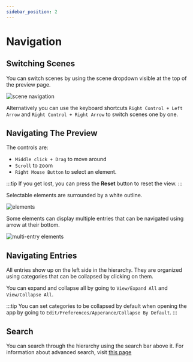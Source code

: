 ```yaml
---
sidebar_position: 2
---
```


# Navigation

## Switching Scenes

You can switch scenes by using the scene dropdown visible at the top of the preview page.

![scene navigation](/img/preview-scenenav.png)

Alternatively you can use the keyboard shortcuts `Right Control + Left Arrow` and `Right Control + Right Arrow` to switch scenes one by one.

## Navigating The Preview

The controls are:
- `Middle click + Drag` to move around
- `Scroll` to zoom
- `Right Mouse Button` to select an element.

:::tip
If you get lost, you can press the **Reset** button to reset the view.
:::

Selectable elements are surrounded by a white outline.

![elements](/img/preview-entries.png)

Some elements can display multiple entries that can be navigated using arrow at their bottom.

![multi-entry elements](/img/preview-multi-entry.png)

## Navigating Entries

All entries show up on the left side in the hierarchy. They are organized using categories that can be collapsed by clicking on them.

You can expand and collapse all by going to `View/Expand All` and `View/Collapse All`.

:::tip
You can set categories to be collapsed by default when opening the app by going to `Edit/Preferences/Apperance/Collapse By Default`.
:::

## Search

You can search through the hierarchy using the search bar above it. For information about advanced search, visit [this page](/search)